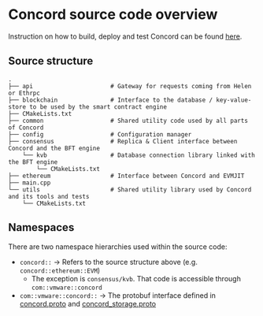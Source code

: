 # Concord source code overview

Instruction on how to build, deploy and test Concord can be found [here](../README.md).

## Source structure

```
.
├── api                      # Gateway for requests coming from Helen or Ethrpc
├── blockchain               # Interface to the database / key-value-store to be used by the smart contract engine
├── CMakeLists.txt
├── common                   # Shared utility code used by all parts of Concord
├── config                   # Configuration manager
├── consensus                # Replica & Client interface between Concord and the BFT engine
    └── kvb                  # Database connection library linked with the BFT engine
        └── CMakeLists.txt
├── ethereum                 # Interface between Concord and EVMJIT
├── main.cpp
└── utils                    # Shared utility library used by Concord and its tools and tests
    └── CMakeLists.txt
```

## Namespaces

There are two namespace hierarchies used within the source code:
* `concord::` -> Refers to the source structure above (e.g. `concord::ethereum::EVM`)
  * The exception is `consensus/kvb`. That code is accessible through `com::vmware::concord`
* `com::vmware::concord::` -> The protobuf interface defined in [concord.proto](../../communication/src/main/proto/concord.proto) and [concord_storage.proto](../proto/concord_storage.proto)
